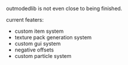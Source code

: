 outmodedlib is not even close to being finished.

current featers:
- custom item system
- texture pack generation system
- custom gui system
- negative offsets
- custom particle system
